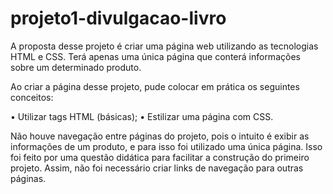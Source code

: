 # projeto1-divulgacao-livro

A proposta desse projeto é criar uma página web utilizando as tecnologias HTML e CSS. Terá apenas uma única página que conterá informações sobre um determinado produto.

Ao criar a página desse projeto, pude colocar em prática os seguintes conceitos:

• Utilizar tags HTML (básicas);
• Estilizar uma página com CSS.


Não houve navegação entre páginas do projeto, pois o intuito é exibir as informações de um produto, e para isso foi utilizado uma única página. Isso foi feito por uma questão didática para facilitar a construção do primeiro projeto. Assim, não foi necessário criar links de navegação para outras páginas.
